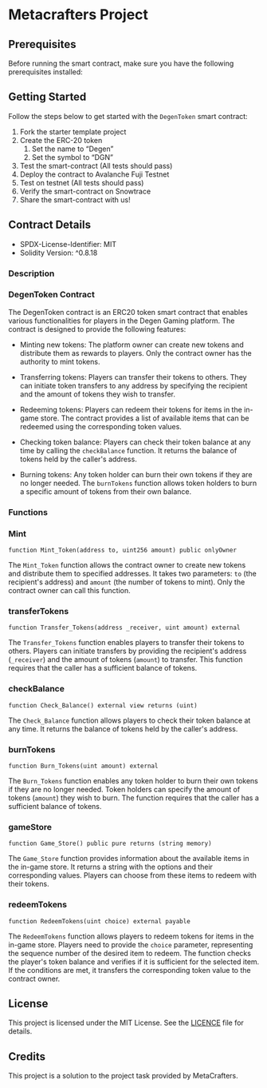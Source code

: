 # Metacrafters Project 

## Prerequisites

Before running the smart contract, make sure you have the following prerequisites installed:

## Getting Started

Follow the steps below to get started with the `DegenToken` smart contract:

1. Fork the starter template project
2. Create the ERC-20 token
   1. Set the name to “Degen”
   2. Set the symbol to “DGN”
3. Test the smart-contract (All tests should pass)
4. Deploy the contract to Avalanche Fuji Testnet
5. Test on testnet (All tests should pass)
6. Verify the smart-contract on Snowtrace
7. Share the smart-contract with us!

## Contract Details

- SPDX-License-Identifier: MIT
- Solidity Version: ^0.8.18

### Description
### DegenToken Contract

The DegenToken contract is an ERC20 token smart contract that enables various functionalities for players in the Degen Gaming platform. The contract is designed to provide the following features:

- Minting new tokens: The platform owner can create new tokens and distribute them as rewards to players. Only the contract owner has the authority to mint tokens.

- Transferring tokens: Players can transfer their tokens to others. They can initiate token transfers to any address by specifying the recipient and the amount of tokens they wish to transfer.

- Redeeming tokens: Players can redeem their tokens for items in the in-game store. The contract provides a list of available items that can be redeemed using the corresponding token values.

- Checking token balance: Players can check their token balance at any time by calling the `checkBalance` function. It returns the balance of tokens held by the caller's address.

- Burning tokens: Any token holder can burn their own tokens if they are no longer needed. The `burnTokens` function allows token holders to burn a specific amount of tokens from their own balance.


### Functions

### Mint

```solidity
function Mint_Token(address to, uint256 amount) public onlyOwner
```

The `Mint_Token` function allows the contract owner to create new tokens and distribute them to specified addresses. It takes two parameters: `to` (the recipient's address) and `amount` (the number of tokens to mint). Only the contract owner can call this function.

### transferTokens

```solidity
function Transfer_Tokens(address _receiver, uint amount) external
```

The `Transfer_Tokens` function enables players to transfer their tokens to others. Players can initiate transfers by providing the recipient's address (`_receiver`) and the amount of tokens (`amount`) to transfer. This function requires that the caller has a sufficient balance of tokens.

### checkBalance

```solidity
function Check_Balance() external view returns (uint)
```

The `Check_Balance` function allows players to check their token balance at any time. It returns the balance of tokens held by the caller's address.

### burnTokens

```solidity
function Burn_Tokens(uint amount) external
```

The `Burn_Tokens` function enables any token holder to burn their own tokens if they are no longer needed. Token holders can specify the amount of tokens (`amount`) they wish to burn. The function requires that the caller has a sufficient balance of tokens.

### gameStore

```solidity
function Game_Store() public pure returns (string memory)
```

The `Game_Store` function provides information about the available items in the in-game store. It returns a string with the options and their corresponding values. Players can choose from these items to redeem with their tokens.

### redeemTokens

```solidity
function RedeemTokens(uint choice) external payable
```

The `RedeemTokens` function allows players to redeem tokens for items in the in-game store. Players need to provide the `choice` parameter, representing the sequence number of the desired item to redeem. The function checks the player's token balance and verifies if it is sufficient for the selected item. If the conditions are met, it transfers the corresponding token value to the contract owner.


## License

This project is licensed under the MIT License. See the [LICENCE](https://github.com/21BCS7009/MetacrafterETH-AVAXPROOF/blob/main/LICENCE) file for details.

## Credits

This project is a solution to the project task provided by MetaCrafters.





